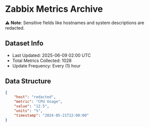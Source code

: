 # Zabbix Metrics Archive

⚠️ **Note**: Sensitive fields like hostnames and system descriptions are redacted.

## Dataset Info
- Last Updated: 2025-06-09 02:00 UTC
- Total Metrics Collected: 1028
- Update Frequency: Every (1) hour

## Data Structure
```json
{
    "host": "redacted",
    "metric": "CPU Usage",
    "value": "12.5",
    "units": "%",
    "timestamp": "2024-05-21T12:00:00"
}
```
